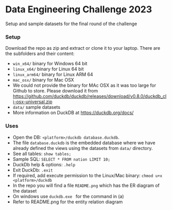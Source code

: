 # Data Engineering Challenge 2023
Setup and sample datasets for the final round of the challenge

### Setup
Download the repo as zip and extract or clone it to your laptop. There are the subfolders and their content:
- `win_x64/` binary for Windows 64 bit
- `linux_x64/` binary for Linux 64 bit
- `linux_arm64/` binary for Linux ARM 64
- `mac_osx/` binary for Mac OSX 
- We could not provide the binary for MAc OSX as it was too large for Github to store. Please download it from https://github.com/duckdb/duckdb/releases/download/v0.8.0/duckdb_cli-osx-universal.zip
- `data/` sample datasets
- More information on DuckDB at https://duckdb.org/docs/

### Uses
- Open the DB: `<platform>/duckdb database.duckdb`. 
- The file `database.duckdb` is the embedded database where we have already defined the views using the datasets from `data/` directory.
- See all tables: `show tables;`
- Sample SQL: `SELECT * FROM nation LIMIT 10;`
- DuckDb help & options: `.help`
- Exit DuckDb: `.exit`
- If required, add execute permission to the Linux/Mac binary: `chmod u+x <platform>/duckdb`
- In the repo you will find a file `README.png` which has the ER diagram of the dataset
- On windows use `duckdb.exe ` for the command in (a)
- Refer to README.png for the entity relation diagram
